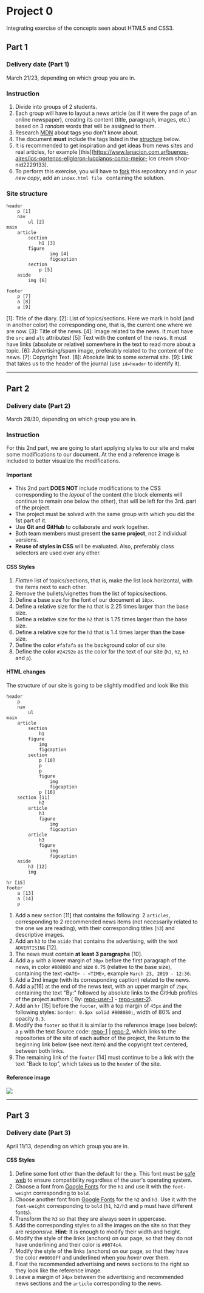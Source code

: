 # Project 0

Integrating exercise of the concepts seen about HTML5 and CSS3.

## Part 1

### Delivery date (Part 1)

March 21/23, depending on which group you are in.

### Instruction

1. Divide into groups of 2 students.
2. Each group will have to layout a news article (as if it were the page of an online newspaper), creating its content (title, paragraph, images, etc.) based on 3 *random* words that will be assigned to them. .
3. Research [MDN](https://developer.mozilla.org/en-US/) about tags you don't know about.
4. The document **must** include the tags listed in the [structure](#site-structure) below.
5. It is recommended to get inspiration and get ideas from news sites and real articles, for example [this](https://www.lanacion.com.ar/buenos-aires/los-portenos-eligieron-luccianos-como-mejor- ice cream shop-nid2229133).
6. To perform this exercise, you will have to [fork](https://help.github.com/en/articles/fork-a-repo) this repository and in *your new copy*, add an `index.html file ` containing the solution.

### Site structure

```
header
    p [1]
    nav
        ul [2]
main               
    article
        section
            h1 [3]
        figure
                img [4]
                figcaption
        section
            p [5]
    aside
        img [6]

footer
    p [7]
    a [8]
    a [9]
```

[1]: Title of the diary.
[2]: List of topics/sections. Here we mark in bold (and in another color) the corresponding one, that is, the current one where we are now.
[3]: Title of the news.
[4]: Image related to the news. It must have the `src` and `alt` attributes!
[5]: Text with the content of the news. It must have links (absolute or relative) somewhere in the text to read more about a topic.
[6]: Advertising/spam image, preferably related to the content of the news.
[7]: Copyright Text.
[8]: Absolute link to some external site.
[9]: Link that takes us to the header of the journal (use `id=header` to identify it).

---

## Part 2

### Delivery date (Part 2)

March 28/30, depending on which group you are in.

### Instruction

For this 2nd part, we are going to start applying styles to our site and make some modifications to our document. At the end a reference image is included to better visualize the modifications.

#### Important

- This 2nd part **DOES NOT** include modifications to the CSS corresponding to the *layout* of the content (the block elements will continue to remain one below the other), that will be left for the 3rd. part of the project.
- The project must be solved with the same group with which you did the 1st part of it.
- Use **Git and GitHub** to collaborate and work together.
- Both team members must present **the same project**, not 2 individual versions.
- **Reuse of styles in CSS** will be evaluated. Also, preferably class selectors are used over any other.

#### CSS Styles

1. *Flatten* list of topics/sections, that is, make the list look horizontal, with the items next to each other.
2. Remove the bullets/vignettes from the list of topics/sections.
3. Define a base size for the font of our document at `18px`.
4. Define a relative size for the `h1` that is 2.25 times larger than the base size.
5. Define a relative size for the `h2` that is 1.75 times larger than the base size.
6. Define a relative size for the `h3` that is 1.4 times larger than the base size.
7. Define the color `#fafafa` as the background color of our site.
8. Define the color `#24292e` as the color for the text of our site (`h1`, `h2`, `h3` and `p`).

#### HTML changes

The structure of our site is going to be slightly modified and look like this
```
header
    p
    nav
        ul
main               
    article
        section
            h1
        figure
            img
            figcaption
        section
            p [10]
            p
            p
            figure
                img
                figcaption
            p [16]
    section [11]
            h2
        article
            h3
            figure
                img
                figcaption
        article
            h3
            figure
                img
                figcaption
    aside
        h3 [12]
        img

hr [15]
footer
    a [13]
    a [14]
    p
```

1. Add a new section [11] that contains the following: 2 `articles`, corresponding to 2 recommended news items (not necessarily related to the one we are reading), with their corresponding titles (`h3`) and descriptive images.
2. Add an `h3` to the `aside` that contains the advertising, with the text `ADVERTISING` [12].
3. The news must contain **at least 3 paragraphs** [10].
4. Add a `p` with a lower margin of `30px` before the first paragraph of the news, in color `#808080` and size `0.75` (relative to the base size), containing the text `<DATE> - <TIME>`, example `March 23, 2019 - 12:36`.
5. Add a 2nd image (with its corresponding caption) related to the news.
6. Add a `p`[16] at the end of the news text, with an upper margin of `25px`, containing the text "By:" followed by absolute links to the GitHub profiles of the project authors ( By: [repo-user-1](#) - [repo-user-2](#)).
7. Add an `hr` [15] before the `footer`, with a top margin of `45px` and the following styles: `border: 0.5px solid #808080;`, width of 80% and opacity `0.3`.
8. Modify the `footer` so that it is similar to the reference image (see below): a `p` with the text Source code: [repo-1](#) | [repo-2](#), which links to the repositories of the site of each author of the project, the Return to the beginning link below (see next item) and the copyright text centered, between both links.
9. The remaining link of the `footer` [14] must continue to be a link with the text "Back to top", which takes us to the `header` of the site.

#### Reference image

![](https://i.imgur.com/f5OIzcq.jpg)

---

## Part 3

### Delivery date (Part 3)

April 11/13, depending on which group you are in.

#### CSS Styles

1. Define some font other than the default for the `p`. This font must be [safe web](http://web.mit.edu/jmorzins/www/fonts.html) to ensure compatibility regardless of the user's operating system.
2. Choose a font from [Google Fonts](http://fonts.google.com) for the `h1` and use it with the `font-weight` corresponding to `bold`.
3. Choose another font from [Google Fonts](http://fonts.google.com) for the `h2` and `h3`. Use it with the `font-weight` corresponding to `bold` (`h1`, `h2/h3` and `p` must have different fonts).
4. Transform the `h3` so that they are always seen in uppercase.
5. Add the corresponding styles to all the images on the site so that they are *responsive*. **Hint:** It is enough to modify their width and height.
6. Modify the style of the links (anchors) on our page, so that they do not have underlining and their color is `#0074c4`.
7. Modify the style of the links (anchors) on our page, so that they have the color `##0098ff` and underlined when you *hover* over them.
8. Float the recommended advertising and news sections to the right so they look like the reference image.
9. Leave a margin of `24px` between the advertising and recommended news sections and the `article` corresponding to the news.
